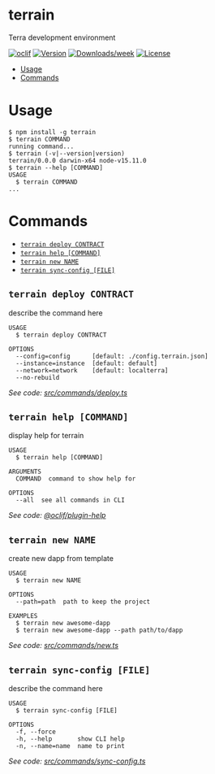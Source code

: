 # terrain

Terra development environment

[![oclif](https://img.shields.io/badge/cli-oclif-brightgreen.svg)](https://oclif.io)
[![Version](https://img.shields.io/npm/v/terrain.svg)](https://npmjs.org/package/terrain)
[![Downloads/week](https://img.shields.io/npm/dw/terrain.svg)](https://npmjs.org/package/terrain)
[![License](https://img.shields.io/npm/l/terrain.svg)](https://github.com/https://github.com/iboss-ptk/terrain/terrain/blob/master/package.json)

<!-- toc -->

- [Usage](#usage)
- [Commands](#commands)
<!-- tocstop -->

# Usage

<!-- usage -->

```sh-session
$ npm install -g terrain
$ terrain COMMAND
running command...
$ terrain (-v|--version|version)
terrain/0.0.0 darwin-x64 node-v15.11.0
$ terrain --help [COMMAND]
USAGE
  $ terrain COMMAND
...
```

<!-- usagestop -->

# Commands

<!-- commands -->

- [`terrain deploy CONTRACT`](#terrain-deploy-contract)
- [`terrain help [COMMAND]`](#terrain-help-command)
- [`terrain new NAME`](#terrain-new-name)
- [`terrain sync-config [FILE]`](#terrain-sync-config-file)

## `terrain deploy CONTRACT`

describe the command here

```
USAGE
  $ terrain deploy CONTRACT

OPTIONS
  --config=config      [default: ./config.terrain.json]
  --instance=instance  [default: default]
  --network=network    [default: localterra]
  --no-rebuild
```

_See code: [src/commands/deploy.ts](https://github.com/iboss-ptk/terrain/blob/v0.0.0/src/commands/deploy.ts)_

## `terrain help [COMMAND]`

display help for terrain

```
USAGE
  $ terrain help [COMMAND]

ARGUMENTS
  COMMAND  command to show help for

OPTIONS
  --all  see all commands in CLI
```

_See code: [@oclif/plugin-help](https://github.com/oclif/plugin-help/blob/v3.2.3/src/commands/help.ts)_

## `terrain new NAME`

create new dapp from template

```
USAGE
  $ terrain new NAME

OPTIONS
  --path=path  path to keep the project

EXAMPLES
  $ terrain new awesome-dapp
  $ terrain new awesome-dapp --path path/to/dapp
```

_See code: [src/commands/new.ts](https://github.com/iboss-ptk/terrain/blob/v0.0.0/src/commands/new.ts)_

## `terrain sync-config [FILE]`

describe the command here

```
USAGE
  $ terrain sync-config [FILE]

OPTIONS
  -f, --force
  -h, --help       show CLI help
  -n, --name=name  name to print
```

_See code: [src/commands/sync-config.ts](https://github.com/iboss-ptk/terrain/blob/v0.0.0/src/commands/sync-config.ts)_

<!-- commandsstop -->
